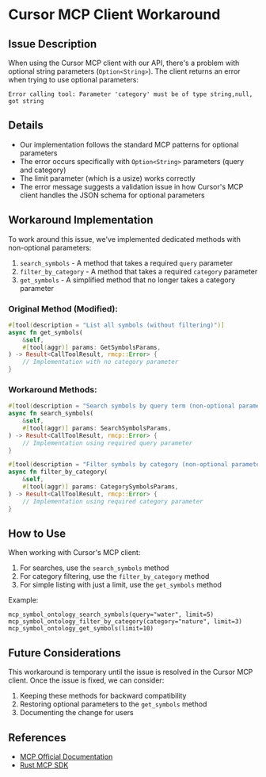 # Cursor MCP Client Workaround

## Issue Description

When using the Cursor MCP client with our API, there's a problem with optional string parameters (`Option<String>`). The client returns an error when trying to use optional parameters:

```
Error calling tool: Parameter 'category' must be of type string,null, got string
```

## Details

- Our implementation follows the standard MCP patterns for optional parameters
- The error occurs specifically with `Option<String>` parameters (query and category)
- The limit parameter (which is a usize) works correctly
- The error message suggests a validation issue in how Cursor's MCP client handles the JSON schema for optional parameters

## Workaround Implementation

To work around this issue, we've implemented dedicated methods with non-optional parameters:

1. `search_symbols` - A method that takes a required `query` parameter
2. `filter_by_category` - A method that takes a required `category` parameter
3. `get_symbols` - A simplified method that no longer takes a category parameter

### Original Method (Modified):

```rust
#[tool(description = "List all symbols (without filtering)")]
async fn get_symbols(
    &self,
    #[tool(aggr)] params: GetSymbolsParams,
) -> Result<CallToolResult, rmcp::Error> {
    // Implementation with no category parameter
}
```

### Workaround Methods:

```rust
#[tool(description = "Search symbols by query term (non-optional parameter)")]
async fn search_symbols(
    &self,
    #[tool(aggr)] params: SearchSymbolsParams,
) -> Result<CallToolResult, rmcp::Error> {
    // Implementation using required query parameter
}

#[tool(description = "Filter symbols by category (non-optional parameter)")]
async fn filter_by_category(
    &self,
    #[tool(aggr)] params: CategorySymbolsParams,
) -> Result<CallToolResult, rmcp::Error> {
    // Implementation using required category parameter
}
```

## How to Use

When working with Cursor's MCP client:

1. For searches, use the `search_symbols` method
2. For category filtering, use the `filter_by_category` method
3. For simple listing with just a limit, use the `get_symbols` method

Example:

```
mcp_symbol_ontology_search_symbols(query="water", limit=5)
mcp_symbol_ontology_filter_by_category(category="nature", limit=3)
mcp_symbol_ontology_get_symbols(limit=10)
```

## Future Considerations

This workaround is temporary until the issue is resolved in the Cursor MCP client. Once the issue is fixed, we can consider:

1. Keeping these methods for backward compatibility
2. Restoring optional parameters to the `get_symbols` method
3. Documenting the change for users

## References

- [MCP Official Documentation](https://modelcontextprotocol.io/introduction)
- [Rust MCP SDK](https://github.com/modelcontextprotocol/rust-sdk)
